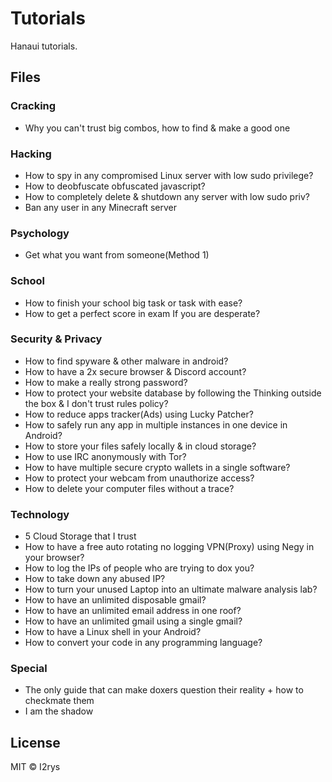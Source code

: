 # Tutorials
Hanaui tutorials.

## Files
### Cracking
- Why you can't trust big combos, how to find & make a good one

### Hacking
- How to spy in any compromised Linux server with low sudo privilege?
- How to deobfuscate obfuscated javascript?
- How to completely delete & shutdown any server with low sudo priv?
- Ban any user in any Minecraft server

### Psychology
- Get what you want from someone(Method 1)

### School
- How to finish your school big task or task with ease?
- How to get a perfect score in exam If you are desperate?

### Security & Privacy
- How to find spyware & other malware in android?
- How to have a 2x secure browser & Discord account?
- How to make a really strong password?
- How to protect your website database by following the Thinking outside the box & I don't trust rules policy?
- How to reduce apps tracker(Ads) using Lucky Patcher?
- How to safely run any app in multiple instances in one device in Android?
- How to store your files safely locally & in cloud storage?
- How to use IRC anonymously with Tor?
- How to have multiple secure crypto wallets in a single software?
- How to protect your webcam from unauthorize access?
- How to delete your computer files without a trace?

### Technology
- 5 Cloud Storage that I trust
- How to have a free auto rotating no logging VPN(Proxy) using Negy in your browser?
- How to log the IPs of people who are trying to dox you?
- How to take down any abused IP?
- How to turn your unused Laptop into an ultimate malware analysis lab?
- How to have an unlimited disposable gmail?
- How to have an unlimited email address in one roof?
- How to have an unlimited gmail using a single gmail?
- How to have a Linux shell in your Android?
- How to convert your code in any programming language?

### Special
- The only guide that can make doxers question their reality + how to checkmate them
- I am the shadow

## License
MIT © I2rys